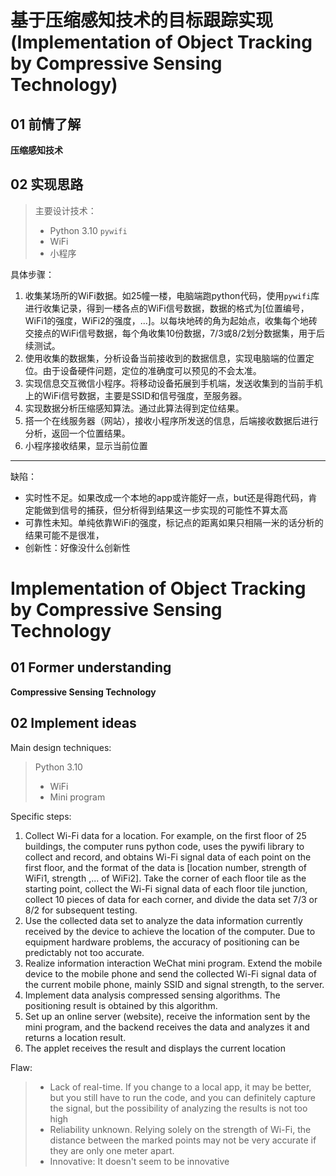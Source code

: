 
# 基于压缩感知技术的目标跟踪实现(Implementation of Object Tracking by Compressive Sensing Technology)

## 01 前情了解
**压缩感知技术**

## 02 实现思路
> 主要设计技术：
> - Python 3.10 `pywifi`
> - WiFi 
> - 小程序 

具体步骤：
1. 收集某场所的WiFi数据。如25幢一楼，电脑端跑python代码，使用`pywifi`库进行收集记录，得到一楼各点的WiFi信号数据，数据的格式为[位置编号，WiFi1的强度，WiFi2的强度，...]。以每块地砖的角为起始点，收集每个地砖交接点的WiFi信号数据，每个角收集10份数据，7/3或8/2划分数据集，用于后续测试。
2. 使用收集的数据集，分析设备当前接收到的数据信息，实现电脑端的位置定位。由于设备硬件问题，定位的准确度可以预见的不会太准。
3. 实现信息交互微信小程序。将移动设备拓展到手机端，发送收集到的当前手机上的WiFi信号数据，主要是SSID和信号强度，至服务器。
4. 实现数据分析压缩感知算法。通过此算法得到定位结果。
5. 搭一个在线服务器（网站），接收小程序所发送的信息，后端接收数据后进行分析，返回一个位置结果。
6. 小程序接收结果，显示当前位置


-------------


缺陷：
- 实时性不足。如果改成一个本地的app或许能好一点，but还是得跑代码，肯定能做到信号的捕获，但分析得到结果这一步实现的可能性不算太高
- 可靠性未知。单纯依靠WiFi的强度，标记点的距离如果只相隔一米的话分析的结果可能不是很准，
- 创新性：好像没什么创新性



# Implementation of Object Tracking by Compressive Sensing Technology
## 01 Former understanding
**Compressive Sensing Technology**

## 02 Implement ideas
Main design techniques:

> Python 3.10 
> - WiFi
> - Mini program 


Specific steps:
1. Collect Wi-Fi data for a location. For example, on the first floor of 25 buildings, the computer runs python code, uses the pywifi library to collect and record, and obtains Wi-Fi signal data of each point on the first floor, and the format of the data is [location number, strength of WiFi1, strength ,... of WiFi2]. Take the corner of each floor tile as the starting point, collect the Wi-Fi signal data of each floor tile junction, collect 10 pieces of data for each corner, and divide the data set 7/3 or 8/2 for subsequent testing.
2. Use the collected data set to analyze the data information currently received by the device to achieve the location of the computer. Due to equipment hardware problems, the accuracy of positioning can be predictably not too accurate.
3. Realize information interaction WeChat mini program. Extend the mobile device to the mobile phone and send the collected Wi-Fi signal data of the current mobile phone, mainly SSID and signal strength, to the server.
4. Implement data analysis compressed sensing algorithms. The positioning result is obtained by this algorithm. 
5. Set up an online server (website), receive the information sent by the mini program, and the backend receives the data and analyzes it and returns a location result. 
6. The applet receives the result and displays the current location



Flaw:
> - Lack of real-time. If you change to a local app, it may be better, but you still have to run the code, and you can definitely capture the signal, but the possibility of analyzing the results is not too high
> - Reliability unknown. Relying solely on the strength of Wi-Fi, the distance between the marked points may not be very accurate if they are only one meter apart. 
> - Innovative: It doesn't seem to be innovative


